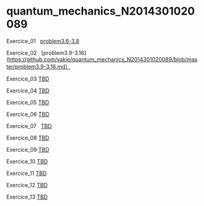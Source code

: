 # quantum_mechanics_N2014301020089

Exercice_01   [problem3.6-3.8](https://github.com/vakie/quantum_mechanics_N2014301020089/blob/master/3.6-3.8.md)

Exercice_02   [problem3.9-3.16](https://github.com/vakie/quantum_mechanics_N2014301020089/blob/master/problem3.9-3.16.md）

Exercice_03   [TBD](https://github.com/vakie/compuational_physics_N2014301020089/blob/master/exercise03.md)

Exercice_04   [TBD](https://github.com/vakie/compuational_physics_N2014301020089/blob/master/exwecise04.md)

Exercice_05   [TBD](https://github.com/vakie/compuational_physics_N2014301020089/blob/master/exercise05.md)

Exercice_06   [TBD](https://www.zybuluo.com/mdeditor#498633)

Exercice_07   [TBD](https://github.com/vakie/compuational_physics_N2014301020089/blob/master/exercise07.md)

Exercice_08   [TBD](https://www.zybuluo.com/mdeditor#498633)

Exercice_09   [TBD](https://www.zybuluo.com/mdeditor#498633)

Exercice_10   [TBD](https://www.zybuluo.com/mdeditor#498633)

Exercice_11   [TBD](https://www.zybuluo.com/mdeditor#498633)

Exercice_12   [TBD](https://www.zybuluo.com/mdeditor#498633)

Exercice_13   [TBD](https://www.zybuluo.com/mdeditor#498633)
